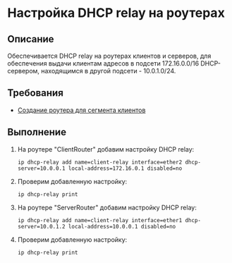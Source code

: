 # Настройка DHCP relay на роутерах

## Описание

Обеспечивается DHCP relay на роутерах клиентов и серверов, для обеспечения выдачи клиентам адресов в подсети 172.16.0.0/16 DHCP-сервером, находящимся в другой подсети - 10.0.1.0/24.

## Требования

* [Создание роутера для сегмента клиентов](client-router.md)

## Выполнение

1. На роутере "ClientRouter" добавим настройку DHCP relay:

    ```mikrotik
    ip dhcp-relay add name=client-relay interface=ether2 dhcp-server=10.0.0.1 local-address=172.16.0.1 disabled=no
    ```

2. Проверим добавленную настройку:

    ```mikrotik
    ip dhcp-relay print
    ```

3. На роутере "ServerRouter" добавим настройку DHCP relay:

    ```mikrotik
    ip dhcp-relay add name=client-relay interface=ether1 dhcp-server=10.0.1.2 local-address=10.0.0.1 disabled=no
    ```

4. Проверим добавленную настройку:

    ```mikrotik
    ip dhcp-relay print
    ```
